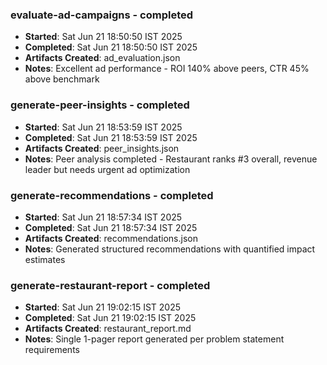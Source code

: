 ### evaluate-ad-campaigns - completed
- **Started**: Sat Jun 21 18:50:50 IST 2025
- **Completed**: Sat Jun 21 18:50:50 IST 2025
- **Artifacts Created**: ad_evaluation.json
- **Notes**: Excellent ad performance - ROI 140% above peers, CTR 45% above benchmark
### generate-peer-insights - completed
- **Started**: Sat Jun 21 18:53:59 IST 2025
- **Completed**: Sat Jun 21 18:53:59 IST 2025
- **Artifacts Created**: peer_insights.json
- **Notes**: Peer analysis completed - Restaurant ranks #3 overall, revenue leader but needs urgent ad optimization

### generate-recommendations - completed
- **Started**: Sat Jun 21 18:57:34 IST 2025
- **Completed**: Sat Jun 21 18:57:34 IST 2025
- **Artifacts Created**: recommendations.json
- **Notes**: Generated structured recommendations with quantified impact estimates

### generate-restaurant-report - completed
- **Started**: Sat Jun 21 19:02:15 IST 2025
- **Completed**: Sat Jun 21 19:02:15 IST 2025
- **Artifacts Created**: restaurant_report.md
- **Notes**: Single 1-pager report generated per problem statement requirements

